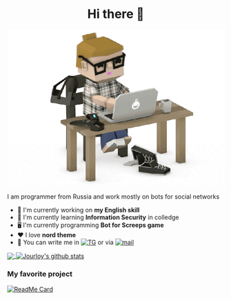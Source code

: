 <h1 align="center"> Hi there 👋<br/> </h1> 
<p align="center"> <img src="https://github.com/Jourloy/Jourloy/blob/main/iam.gif" alt="codergif" /> </p>
I am programmer from Russia and work mostly on bots for social networks

- 🦾 I'm currently working on **my English skill**
- 📖 I'm currently learning **Information Security** in colledge
- 🖥 I'm currently programming **Bot for Screeps game**
- ❤️ I love **nord theme**
- 📧 You can write me in [![TG](https://img.shields.io/badge/Telegram-%40jourloy-blue?style=flat&logo=telegram)](github.com/Jourloy) or via [![mail](https://img.shields.io/badge/Mail-jourloy%40icloud.com-blue?style=flat&logo=icloud)](github.com/Jourloy)
<a href="https://github.com/jourloy">
  <img align="center" src="https://github-readme-stats.vercel.app/api/top-langs/?username=jourloy&theme=nord" />
</a>
<a href="https://github.com/jourloy">
 <img align="center" src="https://github-readme-stats.vercel.app/api?username=jourloy&show_icons=true&count_private=true&theme=nord&line_height=40" alt="Jourloy's github stats"/>
</a>

### My favorite project
[![ReadMe Card](https://github-readme-stats.vercel.app/api/pin/?username=jourloy&repo=viking&theme=nord)](https://github.com/jourloy/viking)
